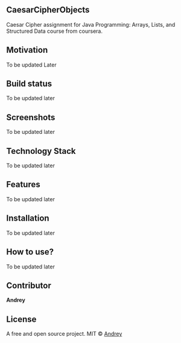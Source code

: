 ## CaesarCipherObjects
Caesar Cipher assignment for Java Programming: Arrays, Lists, and Structured Data course from coursera.

## Motivation
To be updated Later

## Build status
To be updated later

## Screenshots
To be updated later

## Technology Stack
To be updated later

## Features
To be updated later

## Installation
To be updated later

## How to use?
To be updated later

## Contributor

**Andrey**

## License
A free and open source project.
MIT © [Andrey]()